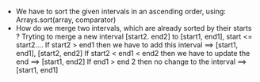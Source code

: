 - We have to sort the given intervals in an ascending order, using:
Arrays.sort(array, comparator)
​
- How do we merge two intervals, which are already sorted by their starts ?
Tryting to merge a new interval [start2. end2] to [start1, end1],  start <= start2....
If start2 > end1  then we have to add this interval ==> [start1, end1], [start2, end2]
If start2 < end1 < end2 then we have to update the end ==> [start1, end2]
If end1 > end 2 then no change to the interval ==> [start1, end1]